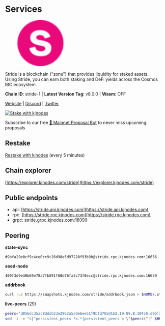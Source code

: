 # Services

<figure><img src="https://raw.githubusercontent.com/kj89/cosmos-images/main/logos/stride.png" width="150" alt=""><figcaption></figcaption></figure>

Stride is a blockchain ("zone") that provides liquidity for staked assets.  Using Stride, you can earn both staking and DeFi yields across the Cosmos IBC ecosystem

**Chain ID**: stride-1 | **Latest Version Tag**: v8.0.0 | **Wasm**: OFF

[Website](https://stride.zone) | [Discord](https://discord.gg/mzQZ8dAE7u) | [Twitter](https://twitter.com/stride_zone)

[![Stake with kjnodes](https://i.ibb.co/cr44Q8j/button-stake-with-kjnodes.png)](https://restake.app/stride/stridevaloper1j8gkhtllnp252l6g6zwzea30e7pvzqttr9768n)

Subscribe to our free [🤖 Mainnet Proposal Bot](https://t.me/kjnodes_proposal_bot) to never miss upcoming proposals

## Restake

[Restake with kjnodes](https://restake.app/stride/stridevaloper1j8gkhtllnp252l6g6zwzea30e7pvzqttr9768n) (every 5 minutes)
## Chain explorer
[https://explorer.kjnodes.com/stride](https://explorer.kjnodes.com/stride)

## Public endpoints

* api: [https://stride.api.kjnodes.com](https://stride.api.kjnodes.com)
* rpc: [https://stride.rpc.kjnodes.com](https://stride.rpc.kjnodes.com)
* grpc: stride.grpc.kjnodes.com:16090

## Peering

**state-sync**

```text
d9bfa29e0cf9c4ce0cc9c26d98e5d97228f93b0b@stride.rpc.kjnodes.com:16656
```

**seed-node**

```text
400f3d9e30b69e78a7fb891f60d76fa3c73f0ecc@stride.rpc.kjnodes.com:16659
```

**addrbook**
```bash
curl -Ls https://snapshots.kjnodes.com/stride/addrbook.json > $HOME/.stride/config/addrbook.json
```

**live-peers** (29)
```bash
peers="d056dcd5ac8dddb23e2962a5ade6ee51f9bfd785@162.19.89.8:10456,d9bfa29e0cf9c4ce0cc9c26d98e5d97228f93b0b@65.109.88.38:16656,cd680cc992983e5c8244b5529034a2e362e7a6d3@93.159.134.157:26656,ed857708c330334e1e62751470d6ecddf0397459@65.109.69.59:12256,bdc2baaf2d18152c38340d368249ac866daf3e3d@198.244.178.213:26656,9ee75491e354965d8bfd8434aa093f8613bc1dce@65.108.238.103:12256,44e797771bff124693e63a8ec331d42873cf2ae2@95.217.202.49:35656,3505b1ece40f94cab8f80cfe31f5106c028ccd05@185.193.17.40:12256,54672e848a31d2e7aeda35b8f2c320ad508c5550@128.199.141.132:26656,9ed4a1c80960ae933551283eb8aef52468f6cfc7@65.109.106.169:26656,87a7a8cc67967d0ede5d68a1477c44a40a8705f7@108.165.178.242:26653,615ebc348998f7f050763dd0a9201e8f61e8fc07@35.210.78.199:26656,bffe92095850b08f905f6fde1d4282b4a619a690@5.161.97.148:26656,1483ddbd1ba369c01d5496877314ed1b09bd9cc3@65.21.189.221:12256,a1f479dc2e3322c6547a39c6c7eef5a191def57f@34.66.206.221:26656,446d388856dde233a206d8649fdc24efbde2b57c@35.238.182.201:26656,6831d67983cf5ebcb44da01737ccd6ccbd15c08e@193.70.47.90:12256,18704d8ffb35d412adb3fb8eea62c894cf175e75@86.48.26.130:26656,ea6a7b2f366bc343f0670f1673fd86001dd08eb0@65.108.122.246:26636,d2247f7b919f0781c90ee61958d7044665a22d38@169.155.44.213:26656,f8e2f80a8c58e6f53cc4940f5f1eac55c9067480@35.213.184.121:26656,ade7d4d0009c7725ee991b8c40a7f646f76bf1e3@149.102.140.108:26656,9731c3365c772b3bc4580de5708a33f22c6174ec@208.102.87.76:26656,befab97d41e02ea4e759eda3de9e30e77b95b55b@35.193.66.50:26656,e3acd71e2a35efd98dc6038a156ee3de1f3b08bd@51.89.7.234:26639,a424cd8cc8d5fdb714d3d93daeb10509b28c7e27@85.214.29.87:26656,a7b4cf6f65138ba61518c2c45402da32dc8e28b7@88.99.164.158:21016,8fff37214fb0ef622f1c09dccb22d6321e004c3e@109.123.242.163:50056,bf0f5782650ddbf8121543b94705e5849f87120a@130.211.230.106:26656"
sed -i -e "s|^persistent_peers *=.*|persistent_peers = \"$peers\"|" $HOME/.stride/config/config.toml
```
